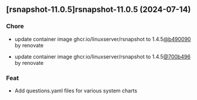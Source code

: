 

## [rsnapshot-11.0.5]rsnapshot-11.0.5 (2024-07-14)

### Chore



- update container image ghcr.io/linuxserver/rsnapshot to 1.4.5[@b490090](https://github.com/b490090) by renovate

- update container image ghcr.io/linuxserver/rsnapshot to 1.4.5[@700b496](https://github.com/700b496) by renovate

### Feat



- Add questions.yaml files for various system charts